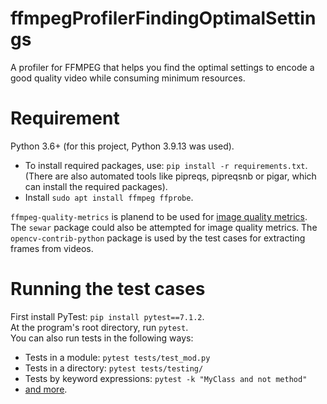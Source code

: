 # ffmpegProfilerFindingOptimalSettings
A profiler for FFMPEG that helps you find the optimal settings to encode a good quality video while consuming minimum resources.
  
# Requirement  
Python 3.6+ (for this project, Python 3.9.13 was used).  
* To install required packages, use: `pip install -r requirements.txt`. (There are also automated tools like pipreqs, pipreqsnb or pigar, which can install the required packages).  
* Install `sudo apt install ffmpeg ffprobe`.  
  
`ffmpeg-quality-metrics` is planend to be used for [image quality metrics](https://github.com/slhck/ffmpeg-quality-metrics). The `sewar` package could also be attempted for image quality metrics. The `opencv-contrib-python` package is used by the test cases for extracting frames from videos.  
  
# Running the test cases  
First install PyTest: `pip install pytest==7.1.2`.  
At the program's root directory, run `pytest`.  
You can also run tests in the following ways:  
* Tests in a module: `pytest tests/test_mod.py`
* Tests in a directory: `pytest tests/testing/`
* Tests by keyword expressions: `pytest -k "MyClass and not method"`
* [and more](https://stackoverflow.com/a/54493489/453673).
